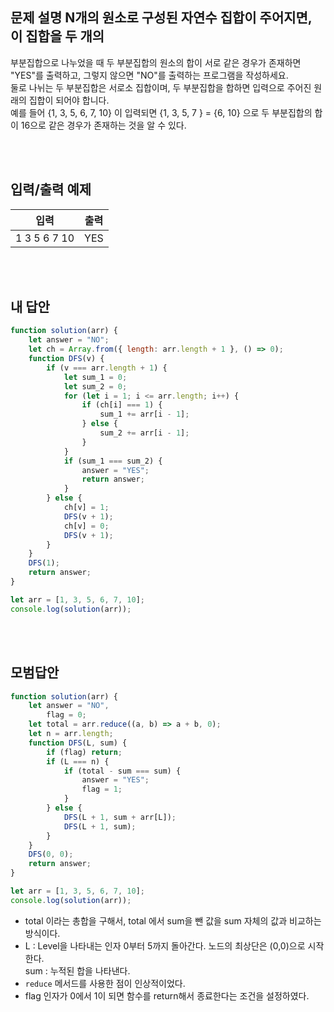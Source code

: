 ## 문제 설명 N개의 원소로 구성된 자연수 집합이 주어지면, 이 집합을 두 개의

부분집합으로 나누었을 때 두 부분집합의 원소의 합이 서로 같은 경우가 존재하면
"YES"를 출력하고, 그렇지 않으면 "NO"를 출력하는 프로그램을 작성하세요.<br />
둘로 나뉘는 두 부분집합은 서로소 집합이며, 두 부분집합을 합하면 입력으로 주어진
원래의 집합이 되어야 합니다.<br />
예를 들어 {1, 3, 5, 6, 7, 10} 이 입력되면 {1, 3, 5, 7 } = {6, 10} 으로 두
부분집합의 합이 16으로 같은 경우가 존재하는 것을 알 수 있다.<br />

<br />
<br />

## 입력/출력 예제

| 입력         | 출력 |
| ------------ | ---- |
| 1 3 5 6 7 10 | YES  |

<br />
<br />

## 내 답안

```js
function solution(arr) {
    let answer = "NO";
    let ch = Array.from({ length: arr.length + 1 }, () => 0);
    function DFS(v) {
        if (v === arr.length + 1) {
            let sum_1 = 0;
            let sum_2 = 0;
            for (let i = 1; i <= arr.length; i++) {
                if (ch[i] === 1) {
                    sum_1 += arr[i - 1];
                } else {
                    sum_2 += arr[i - 1];
                }
            }
            if (sum_1 === sum_2) {
                answer = "YES";
                return answer;
            }
        } else {
            ch[v] = 1;
            DFS(v + 1);
            ch[v] = 0;
            DFS(v + 1);
        }
    }
    DFS(1);
    return answer;
}

let arr = [1, 3, 5, 6, 7, 10];
console.log(solution(arr));
```

<br />
<br />

## 모범답안

```js
function solution(arr) {
    let answer = "NO",
        flag = 0;
    let total = arr.reduce((a, b) => a + b, 0);
    let n = arr.length;
    function DFS(L, sum) {
        if (flag) return;
        if (L === n) {
            if (total - sum === sum) {
                answer = "YES";
                flag = 1;
            }
        } else {
            DFS(L + 1, sum + arr[L]);
            DFS(L + 1, sum);
        }
    }
    DFS(0, 0);
    return answer;
}

let arr = [1, 3, 5, 6, 7, 10];
console.log(solution(arr));
```

-   total 이라는 총합을 구해서, total 에서 sum을 뺀 값을 sum 자체의 값과 비교하는 방식이다.
-   L : Level을 나타내는 인자 0부터 5까지 돌아간다. 노드의 최상단은 (0,0)으로 시작한다.<br> sum : 누적된 합을 나타낸다.
-   <code>reduce</code> 메서드를 사용한 점이 인상적이었다.
-   flag 인자가 0에서 1이 되면 함수를 return해서 종료한다는 조건을 설정하였다.
